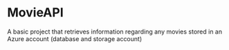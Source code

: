 # MovieAPI
A basic project that retrieves information regarding any movies stored in an Azure account (database and storage account)

